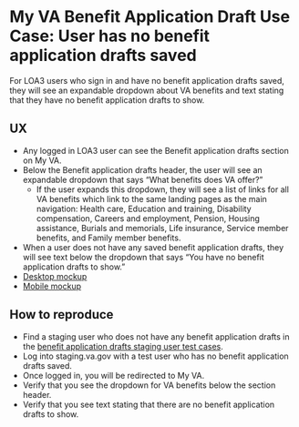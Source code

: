 # My VA Benefit Application Draft Use Case: User has no benefit application drafts saved

For LOA3 users who sign in and have no benefit application drafts saved, they will see an expandable dropdown about VA benefits and text stating that they have no benefit application drafts to show.

## UX
- Any logged in LOA3 user can see the Benefit application drafts section on My VA.
- Below the Benefit application drafts header, the user will see an expandable dropdown that says “What benefits does VA offer?” 
	- If the user expands this dropdown, they will see a list of links for all VA benefits which link to the same landing pages as the main navigation: Health care, Education and training, Disability compensation, Careers and employment, Pension, Housing assistance, Burials and memorials, Life insurance, Service member benefits, and Family member benefits.
- When a user does not have any saved benefit application drafts, they will see text below the dropdown that says “You have no benefit application drafts to show.”
- [Desktop mockup](https://www.sketch.com/s/9b0e6efc-423a-4354-9db3-ab2083d566c9/a/uuid/10A09E21-70D7-4606-9E8A-1EBB31AE8EC9)
- [Mobile mockup](https://www.sketch.com/s/9b0e6efc-423a-4354-9db3-ab2083d566c9/a/uuid/C7F1D33D-5400-41CE-8F6D-78F43105AE91)

## How to reproduce
- Find a staging user who does not have any benefit application drafts in the [benefit application drafts staging user test cases](https://github.com/department-of-veterans-affairs/va.gov-team-sensitive/blob/master/Administrative/vagov-users/staging-test-accounts-myvaaudit.md#saved-applications-section).
- Log into staging.va.gov with a test user who has no benefit application drafts saved.
- Once logged in, you will be redirected to My VA.
- Verify that you see the dropdown for VA benefits below the section header.
- Verify that you see text stating that there are no benefit application drafts to show.
